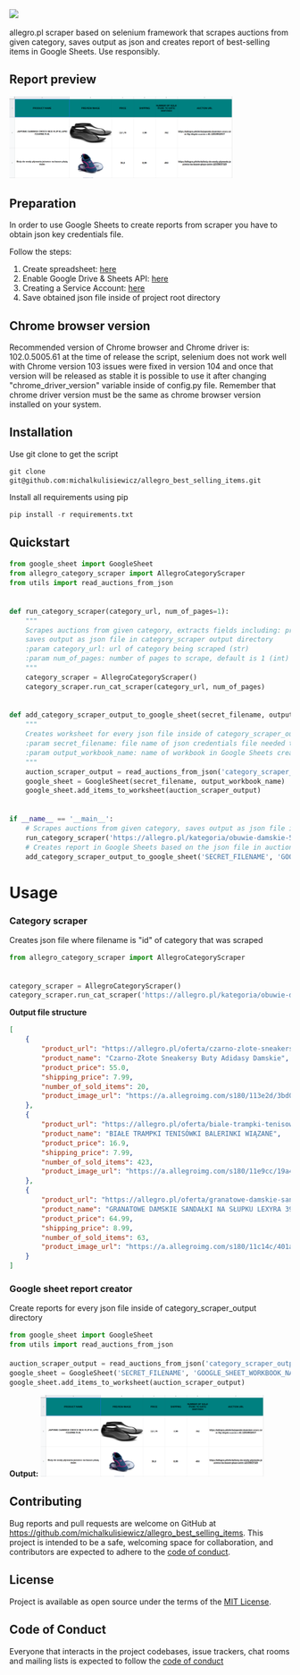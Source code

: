 <img src="https://meblujdom.pl/img/cms/thumbnails/46.jpg" width="400"/>

allegro.pl scraper based on selenium framework that scrapes auctions from 
given category, saves output as json and creates report of best-selling items
in Google Sheets. Use responsibly.

## Report preview
<img src="https://github.com/michalkulisiewicz/allegro_best_selling_items/blob/master/report_preview.png" width="400"/>

## Preparation
In order to use Google Sheets to create reports from scraper
you have to obtain json key credentials file.

Follow the steps:

1. Create spreadsheet: [here](https://youtu.be/wrR0YLzh4DQ?t=44)
2. Enable Google Drive & Sheets API: [here](https://youtu.be/wrR0YLzh4DQ?t=85)
3. Creating a Service Account: [here](https://youtu.be/wrR0YLzh4DQ?t=186)
4. Save obtained json file inside of project root directory

## Chrome browser version
Recommended version of Chrome browser and Chrome driver is: 102.0.5005.61
at the time of release the script, selenium does not work well with Chrome version 103
issues were fixed in version 104 and once that version will be released as stable
it is possible to use it after changing "chrome_driver_version" variable inside of config.py file.
Remember that chrome driver version must be the same as chrome browser version installed on your system.

## Installation

Use git clone to get the script
```
git clone git@github.com:michalkulisiewicz/allegro_best_selling_items.git
```

Install all requirements using pip
```python
pip install -r requirements.txt
```

## Quickstart

```python
from google_sheet import GoogleSheet
from allegro_category_scraper import AllegroCategoryScraper
from utils import read_auctions_from_json


def run_category_scraper(category_url, num_of_pages=1):
    """
    Scrapes auctions from given category, extracts fields including: price, number of sold items, shipping_price
    saves output as json file in category_scraper output directory
    :param category_url: url of category being scraped (str)
    :param num_of_pages: number of pages to scrape, default is 1 (int)
    """
    category_scraper = AllegroCategoryScraper()
    category_scraper.run_cat_scraper(category_url, num_of_pages)


def add_category_scraper_output_to_google_sheet(secret_filename, output_workbook_name):
    """
    Creates worksheet for every json file inside of category_scraper_output directory
    :param secret_filename: file name of json credentials file needed to work with Google Sheets (str)
    :param output_workbook_name: name of workbook in Google Sheets created by the user (str)
    """
    auction_scraper_output = read_auctions_from_json('category_scraper_output')
    google_sheet = GoogleSheet(secret_filename, output_workbook_name)
    google_sheet.add_items_to_worksheet(auction_scraper_output)


if __name__ == '__main__':
    # Scrapes auctions from given category, saves output as json file in category_scraper_output directory
    run_category_scraper('https://allegro.pl/kategoria/obuwie-damskie-531', 10)
    # Creates report in Google Sheets based on the json file in auction_scraper_output directory
    add_category_scraper_output_to_google_sheet('SECRET_FILENAME', 'GOOGLE_SHEET_WORKBOOK_NAME')


```

# Usage
### Category scraper

Creates json file where filename is "id" of category that was scraped

```python
from allegro_category_scraper import AllegroCategoryScraper


category_scraper = AllegroCategoryScraper()
category_scraper.run_cat_scraper('https://allegro.pl/kategoria/obuwie-damskie-531', 1)
```


**Output file structure**
```json
[
    {
        "product_url": "https://allegro.pl/oferta/czarno-zlote-sneakersy-buty-adidasy-damskie-12443956473",
        "product_name": "Czarno-Złote Sneakersy Buty Adidasy Damskie",
        "product_price": 55.0,
        "shipping_price": 7.99,
        "number_of_sold_items": 20,
        "product_image_url": "https://a.allegroimg.com/s180/113e2d/3bd0c7e7406399857cf7eb14923f/Czarno-Zlote-Sneakersy-Buty-Adidasy-Damskie"
    },
    {
        "product_url": "https://allegro.pl/oferta/biale-trampki-tenisowki-balerinki-wiazane-10788157930",
        "product_name": "BIAŁE TRAMPKI TENISÓWKI BALERINKI WIĄZANE",
        "product_price": 16.9,
        "shipping_price": 7.99,
        "number_of_sold_items": 423,
        "product_image_url": "https://a.allegroimg.com/s180/11e9cc/19a424c743ecaecab8e87046c92b/BIALE-TRAMPKI-TENISOWKI-BALERINKI-WIAZANE"
    },
    {
        "product_url": "https://allegro.pl/oferta/granatowe-damskie-sandalki-na-slupku-lexyra-39-12274614706",
        "product_name": "GRANATOWE DAMSKIE SANDAŁKI NA SŁUPKU LEXYRA 39",
        "product_price": 64.99,
        "shipping_price": 8.99,
        "number_of_sold_items": 63,
        "product_image_url": "https://a.allegroimg.com/s180/11c14c/401a13414334ba00999ca77d5a1d/GRANATOWE-DAMSKIE-SANDALKI-NA-SLUPKU-LEXYRA-39"
    }
]
```

### Google sheet report creator
Create reports for every json file inside of category_scraper_output directory 

```python
from google_sheet import GoogleSheet
from utils import read_auctions_from_json

auction_scraper_output = read_auctions_from_json('category_scraper_output')
google_sheet = GoogleSheet('SECRET_FILENAME', 'GOOGLE_SHEET_WORKBOOK_NAME')
google_sheet.add_items_to_worksheet(auction_scraper_output)
```
**Output:**
<img src="https://github.com/michalkulisiewicz/allegro_best_selling_items/blob/master/report_preview.png" width="400"/>


## Contributing

Bug reports and pull requests are welcome on GitHub at https://github.com/michalkulisiewicz/allegro_best_selling_items. This project is intended to be a safe, welcoming space for collaboration, and contributors are expected to adhere to the [code of conduct](https://github.com/michalkulisiewicz/python-baselinker/blob/master/CODE_OF_CONDUCT.md).

## License

Project is available as open source under the terms of the [MIT License](https://opensource.org/licenses/MIT).

## Code of Conduct

Everyone that interacts in the project codebases, issue trackers, chat rooms and mailing lists is expected to follow the [code of conduct](https://github.com/michalkulisiewicz/allegro_best_selling_items/blob/master/CODE_OF_CONDUCT.md)
